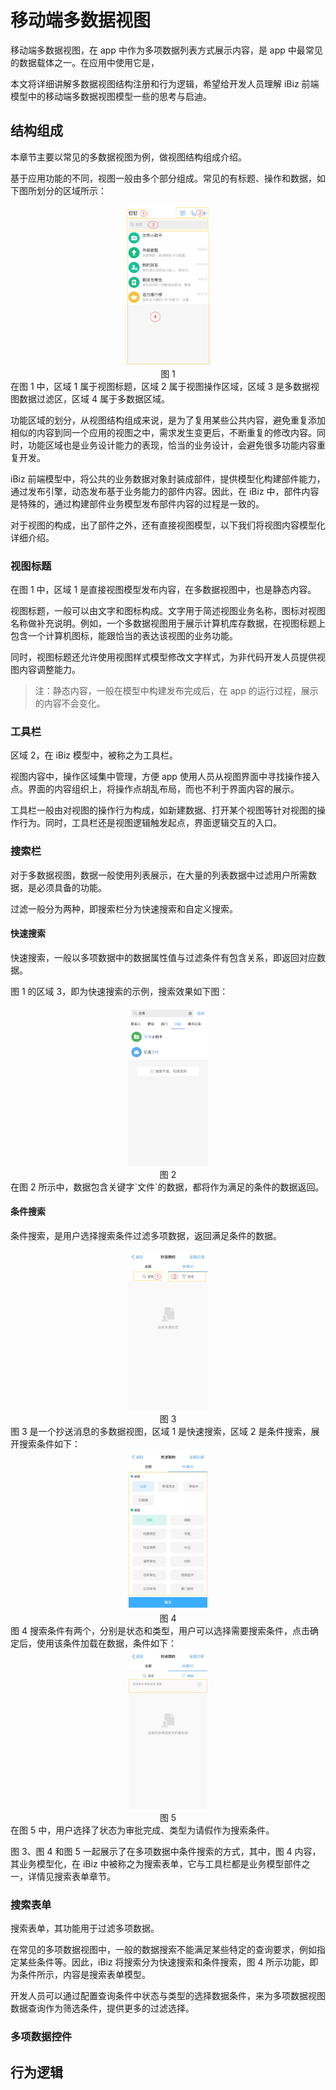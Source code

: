 # 移动端多数据视图

移动端多数据视图，在 app 中作为多项数据列表方式展示内容，是 app 中最常见的数据载体之一。在应用中使用它是，

本文将详细讲解多数据视图结构注册和行为逻辑，希望给开发人员理解 iBiz 前端模型中的移动端多数据视图模型一些的思考与启迪。

## 结构组成

本章节主要以常见的多数据视图为例，做视图结构组成介绍。

基于应用功能的不同，视图一般由多个部分组成。常见的有标题、操作和数据，如下图所划分的区域所示：

<div align=center><img src="imgs/view-structure.jpg" alt="view-structure" style="zoom:25%;" /></div>
<center>图 1 </center>
在图 1 中，区域 1 属于视图标题，区域 2 属于视图操作区域，区域 3 是多数据视图数据过滤区，区域 4 属于多数据区域。

功能区域的划分，从视图结构组成来说，是为了复用某些公共内容，避免重复添加相似的内容到同一个应用的视图之中，需求发生变更后，不断重复的修改内容。同时，功能区域也是业务设计能力的表现，恰当的业务设计，会避免很多功能内容重复开发。

iBiz 前端模型中，将公共的业务数据对象封装成部件，提供模型化构建部件能力，通过发布引擎，动态发布基于业务能力的部件内容。因此，在  iBiz 中，部件内容是特殊的，通过构建部件业务模型发布部件内容的过程是一致的。

对于视图的构成，出了部件之外，还有直接视图模型，以下我们将视图内容模型化详细介绍。

### 视图标题

在图 1 中，区域 1 是直接视图模型发布内容，在多数据视图中，也是静态内容。

视图标题，一般可以由文字和图标构成。文字用于简述视图业务名称，图标对视图名称做补充说明。例如，一个多数据视图用于展示计算机库存数据，在视图标题上包含一个计算机图标，能跟恰当的表达该视图的业务功能。

同时，视图标题还允许使用视图样式模型修改文字样式，为非代码开发人员提供视图内容调整能力。

> 注：静态内容，一般在模型中构建发布完成后，在 app 的运行过程，展示的内容不会变化。

### 工具栏

区域 2，在 iBiz 模型中，被称之为工具栏。

视图内容中，操作区域集中管理，方便 app 使用人员从视图界面中寻找操作接入点。界面的内容组织上，将操作点胡乱布局，而也不利于界面内容的展示。

工具栏一般由对视图的操作行为构成，如新建数据、打开某个视图等针对视图的操作行为。同时，工具栏还是视图逻辑触发起点，界面逻辑交互的入口。

### 搜索栏

对于多数据视图，数据一般使用列表展示，在大量的列表数据中过滤用户所需数据，是必须具备的功能。

过滤一般分为两种，即搜索栏分为快速搜索和自定义搜索。

#### 快速搜索

快速搜索，一般以多项数据中的数据属性值与过滤条件有包含关系，即返回对应数据。

图 1 的区域 3，即为快速搜索的示例，搜索效果如下图：

<div align=center><img src="imgs/quick-search.jpg" alt="quick-search" style="zoom:25%;" /></div>
<center>图 2 </center>
在图 2 所示中，数据包含关键字`文件`的数据，都将作为满足的条件的数据返回。

#### 条件搜索

条件搜索，是用户选择搜索条件过滤多项数据，返回满足条件的数据。

<div align=center><img src="imgs/custom-search1.jpg" alt="custom-search1" style="zoom:25%;" /></div>
<center>图 3 </center>
图 3 是一个抄送消息的多数据视图，区域 1 是快速搜索，区域 2 是条件搜索，展开搜索条件如下：

<div align=center><img src="imgs/quick-search2.jpg" alt="quick-search2" style="zoom:25%;" /></div>
<center>图 4 </center>
图 4 搜索条件有两个，分别是状态和类型，用户可以选择需要搜索条件，点击确定后，使用该条件加载在数据，条件如下：

<div align=center><img src="imgs/quick-search3.jpg" alt="quick-search3" style="zoom:25%;" /></div>
<center>图 5 </center>
在图 5 中，用户选择了状态为审批完成、类型为请假作为搜索条件。

图 3、图 4 和图 5 一起展示了在多项数据中条件搜索的方式，其中，图 4 内容，其业务模型化，在 iBiz 中被称之为搜索表单，它与工具栏都是业务模型部件之一，详情见搜索表单章节。

### 搜索表单

搜索表单，其功能用于过滤多项数据。

在常见的多项数据视图中，一般的数据搜索不能满足某些特定的查询要求，例如指定某些条件等。因此，iBiz 将搜索分为快速搜索和条件搜索，图 4 所示功能，即为条件所示，内容是搜索表单模型。

开发人员可以通过配置查询条件中状态与类型的选择数据条件，来为多项数据视图数据查询作为筛选条件，提供更多的过滤选择。

### 多项数据控件 



## 行为逻辑



